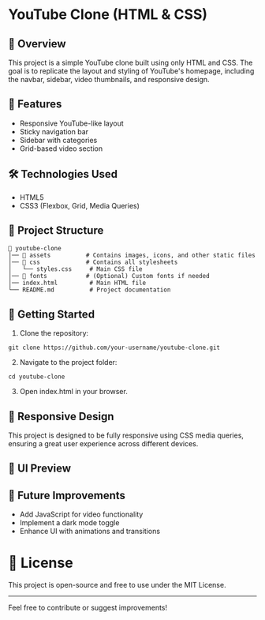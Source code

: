 # YouTube Clone (HTML & CSS)

## 📌 Overview
This project is a simple YouTube clone built using only HTML and CSS. The goal is to replicate the layout and styling of YouTube's homepage, including the navbar, sidebar, video thumbnails, and responsive design.

## 🎯 Features
- Responsive YouTube-like layout
- Sticky navigation bar
- Sidebar with categories
- Grid-based video section


## 🛠️ Technologies Used
- HTML5
- CSS3 (Flexbox, Grid, Media Queries)

## 📂 Project Structure

```
📁 youtube-clone
│── 📁 assets          # Contains images, icons, and other static files
│── 📁 css             # Contains all stylesheets
│   └── styles.css     # Main CSS file
│── 📁 fonts           # (Optional) Custom fonts if needed
│── index.html         # Main HTML file
└── README.md          # Project documentation
```
## 🚀 Getting Started

1. Clone the repository:
```
git clone https://github.com/your-username/youtube-clone.git
```
2. Navigate to the project folder:
```
cd youtube-clone
```
3. Open index.html in your browser.

## 📱 Responsive Design
This project is designed to be fully responsive using CSS media queries, ensuring a great user experience across different devices.

## 🎨 UI Preview

## 🔧 Future Improvements
- Add JavaScript for video functionality
- Implement a dark mode toggle
- Enhance UI with animations and transitions

# 📜 License
This project is open-source and free to use under the MIT License.

----

Feel free to contribute or suggest improvements!




